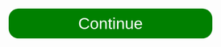 <html>
  <body>
    <button
      onclick="window.location.href = 'https://kym48-kc.github.io/mykTaidLogin/TaiderLogin.html'"
      style="color: white;
      width: 80%;
      height: 60px;
      margin: 10%;
      margin-top: 50%;
      border-radius: 20px;
      border: none;
      background-color: green;
      font-size: 2rem;">Continue</button>
  </body>
</html>
